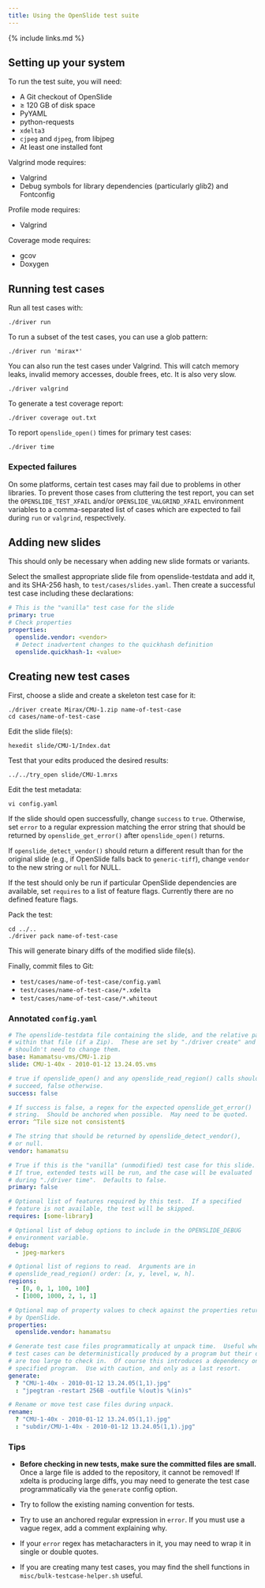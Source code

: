 ```yaml
---
title: Using the OpenSlide test suite
---
```


{% include links.md %}

## Setting up your system

To run the test suite, you will need:

- A Git checkout of OpenSlide
- &ge; 120 GB of disk space
- PyYAML
- python-requests
- `xdelta3`
- `cjpeg` and `djpeg`, from libjpeg
- At least one installed font

Valgrind mode requires:

- Valgrind
- Debug symbols for library dependencies (particularly glib2) and Fontconfig

Profile mode requires:

- Valgrind

Coverage mode requires:

- gcov
- Doxygen


## Running test cases

Run all test cases with:

    ./driver run

To run a subset of the test cases, you can use a glob pattern:

    ./driver run 'mirax*'

You can also run the test cases under Valgrind.  This will catch memory
leaks, invalid memory accesses, double frees, etc.  It is also very slow.

    ./driver valgrind

To generate a test coverage report:

    ./driver coverage out.txt

To report `openslide_open()` times for primary test cases:

    ./driver time

### Expected failures

On some platforms, certain test cases may fail due to problems in other
libraries.  To prevent those cases from cluttering the test report, you can
set the `OPENSLIDE_TEST_XFAIL` and/or `OPENSLIDE_VALGRIND_XFAIL` environment
variables to a comma-separated list of cases which are expected to fail
during `run` or `valgrind`, respectively.


## Adding new slides

This should only be necessary when adding new slide formats or variants.

Select the smallest appropriate slide file from openslide-testdata and add
it, and its SHA-256 hash, to `test/cases/slides.yaml`.  Then create a
successful test case including these declarations:

```yaml
# This is the "vanilla" test case for the slide
primary: true
# Check properties
properties:
  openslide.vendor: <vendor>
  # Detect inadvertent changes to the quickhash definition
  openslide.quickhash-1: <value>
```


## Creating new test cases

First, choose a slide and create a skeleton test case for it:

    ./driver create Mirax/CMU-1.zip name-of-test-case
    cd cases/name-of-test-case

Edit the slide file(s):

    hexedit slide/CMU-1/Index.dat

Test that your edits produced the desired results:

    ../../try_open slide/CMU-1.mrxs

Edit the test metadata:

    vi config.yaml

If the slide should open successfully, change `success` to `true`.
Otherwise, set `error` to a regular expression matching the error string
that should be returned by `openslide_get_error()` after `openslide_open()`
returns.

If `openslide_detect_vendor()` should return a different result than for the
original slide (e.g., if OpenSlide falls back to `generic-tiff`), change
`vendor` to the new string or `null` for NULL.

If the test should only be run if particular OpenSlide dependencies are
available, set `requires` to a list of feature flags.  Currently there are
no defined feature flags.

Pack the test:

    cd ../..
    ./driver pack name-of-test-case

This will generate binary diffs of the modified slide file(s).

Finally, commit files to Git:

* `test/cases/name-of-test-case/config.yaml`
* `test/cases/name-of-test-case/*.xdelta`
* `test/cases/name-of-test-case/*.whiteout`

### Annotated `config.yaml`

```yaml
# The openslide-testdata file containing the slide, and the relative path
# within that file (if a Zip).  These are set by "./driver create" and you
# shouldn't need to change them.
base: Hamamatsu-vms/CMU-1.zip
slide: CMU-1-40x - 2010-01-12 13.24.05.vms

# true if openslide_open() and any openslide_read_region() calls should
# succeed, false otherwise.
success: false

# If success is false, a regex for the expected openslide_get_error()
# string.  Should be anchored when possible.  May need to be quoted.
error: ^Tile size not consistent$

# The string that should be returned by openslide_detect_vendor(),
# or null.
vendor: hamamatsu

# True if this is the "vanilla" (unmodified) test case for this slide.
# If true, extended tests will be run, and the case will be evaluated
# during "./driver time".  Defaults to false.
primary: false

# Optional list of features required by this test.  If a specified
# feature is not available, the test will be skipped.
requires: [some-library]

# Optional list of debug options to include in the OPENSLIDE_DEBUG
# environment variable.
debug:
  - jpeg-markers

# Optional list of regions to read.  Arguments are in
# openslide_read_region() order: [x, y, level, w, h].
regions:
  - [0, 0, 1, 100, 100]
  - [1000, 1000, 2, 1, 1]

# Optional map of property values to check against the properties returned
# by OpenSlide.
properties:
  openslide.vendor: hamamatsu

# Generate test case files programmatically at unpack time.  Useful when
# test cases can be deterministically produced by a program but their deltas
# are too large to check in.  Of course this introduces a dependency on the
# specified program.  Use with caution, and only as a last resort.
generate:
  ? "CMU-1-40x - 2010-01-12 13.24.05(1,1).jpg"
  : "jpegtran -restart 256B -outfile %(out)s %(in)s"

# Rename or move test case files during unpack.
rename:
  ? "CMU-1-40x - 2010-01-12 13.24.05(1,1).jpg"
  : "subdir/CMU-1-40x - 2010-01-12 13.24.05(1,1).jpg"
```

### Tips

* **Before checking in new tests, make sure the committed files are small.**
  Once a large file is added to the repository, it cannot be removed!  If
  xdelta is producing large diffs, you may need to generate the test case
  programmatically via the `generate` config option.

* Try to follow the existing naming convention for tests.

* Try to use an anchored regular expression in `error`.  If you must use a
  vague regex, add a comment explaining why.

* If your `error` regex has metacharacters in it, you may need to wrap it in
  single or double quotes.

* If you are creating many test cases, you may find the shell functions in
  `misc/bulk-testcase-helper.sh` useful.
